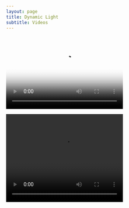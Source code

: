 ```yaml
---
layout: page
title: Dynamic Light
subtitle: Videos
---
```


<video src="img/ICG_movie_test_faster-1.mp4" poster="img/Speckle_static.png" width="320" height="200" controls preload></video>

<video width="320" height="240" controls>
  <source src="img/ICG_movie_test_faster-1.mp4" type="video/mp4">
Your browser does not support the video tag.
</video>
